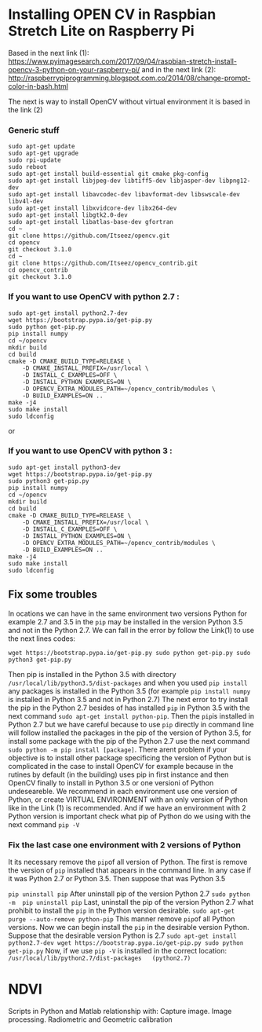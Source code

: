 # Installing OPEN CV in Raspbian Stretch Lite on Raspberry Pi

Based in the next link (1): https://www.pyimagesearch.com/2017/09/04/raspbian-stretch-install-opencv-3-python-on-your-raspberry-pi/
and in the next link (2): http://raspberrypiprogramming.blogspot.com.co/2014/08/change-prompt-color-in-bash.html

The next is way to install OpenCV without virtual environment it is based in the link (2)

### Generic stuff

```
sudo apt-get update
sudo apt-get upgrade
sudo rpi-update
sudo reboot
sudo apt-get install build-essential git cmake pkg-config
sudo apt-get install libjpeg-dev libtiff5-dev libjasper-dev libpng12-dev
sudo apt-get install libavcodec-dev libavformat-dev libswscale-dev libv4l-dev
sudo apt-get install libxvidcore-dev libx264-dev
sudo apt-get install libgtk2.0-dev
sudo apt-get install libatlas-base-dev gfortran
cd ~
git clone https://github.com/Itseez/opencv.git
cd opencv
git checkout 3.1.0
cd ~
git clone https://github.com/Itseez/opencv_contrib.git
cd opencv_contrib
git checkout 3.1.0
```

### If you want to use OpenCV with python 2.7 :

```
sudo apt-get install python2.7-dev
wget https://bootstrap.pypa.io/get-pip.py
sudo python get-pip.py
pip install numpy
cd ~/opencv
mkdir build
cd build
cmake -D CMAKE_BUILD_TYPE=RELEASE \
    -D CMAKE_INSTALL_PREFIX=/usr/local \
    -D INSTALL_C_EXAMPLES=OFF \
    -D INSTALL_PYTHON_EXAMPLES=ON \
    -D OPENCV_EXTRA_MODULES_PATH=~/opencv_contrib/modules \
    -D BUILD_EXAMPLES=ON ..
make -j4
sudo make install
sudo ldconfig
```

or 

### If you want to use OpenCV with python 3 :

```
sudo apt-get install python3-dev
wget https://bootstrap.pypa.io/get-pip.py
sudo python3 get-pip.py
pip install numpy
cd ~/opencv
mkdir build
cd build
cmake -D CMAKE_BUILD_TYPE=RELEASE \
    -D CMAKE_INSTALL_PREFIX=/usr/local \
    -D INSTALL_C_EXAMPLES=OFF \
    -D INSTALL_PYTHON_EXAMPLES=ON \
    -D OPENCV_EXTRA_MODULES_PATH=~/opencv_contrib/modules \
    -D BUILD_EXAMPLES=ON ..
make -j4
sudo make install
sudo ldconfig
```

## Fix some troubles
In ocations we can have in the same environment two versions Python for example 2.7 and 3.5 in the `pip` may be installed in the version Python 3.5 and not in the Python 2.7. We can fall in the error by follow the Link(1) to use the next lines codes:

``
wget https://bootstrap.pypa.io/get-pip.py
sudo python get-pip.py
sudo python3 get-pip.py
``

Then pip is installed in the Python 3.5 with directory `/usr/local/lib/python3.5/dist-packages` and when you used `pip install` any packages is installed in the Python 3.5 (for example `pip install numpy` is installed in Python 3.5 and not in Python 2.7) The next error to try install the pip in the Python 2.7 besides of has installed `pip` in Python 3.5 with the next command `sudo apt-get install python-pip`. Then the `pip`is installed in Python 2.7 but we have careful because to use `pip` directly in command line will follow installed the packages in the pip of the version of Python 3.5, for install some package with the pip of the Python 2.7 use the next command `sudo python -m pip install [package]`. There arent problem if your objective is to install other package specificing the version of Python but is complicated in the case to install OpenCV for example because in the rutines by default (in the building) uses pip in first instance and then OpenCV finally to install in Python 3.5 or one versioni of Python undeseareble. We recommend in each environment use one version of Python, or create VIRTUAL ENVIRONMENT with an only version of Python like in the Link (1) is recommended. And if we have an environment with 2 Python version is important check what pip of Python do we using with the next command `pip -V`

### Fix the last case one environment with 2 versions of Python 

It its necessary remove the `pip`of all version of Python. The first is remove the version of `pip` installed that appears in the command line. In any case if it was Python 2.7 or Python 3.5. Then suppose that was Python 3.5

``
pip uninstall pip
``
After uninstall pip of the version Python 2.7
``
sudo python -m  pip uninstall pip
``
Last, uninstall the pip of the version Python 2.7 what prohibit to install the `pip` in the Python version desirable. 
``
sudo apt-get purge --auto-remove python-pip
``
This manner remove `pip`of all Python versions. Now we can begin install the `pip` in the desirable version Python. Suppose that the desirable version Python is 2.7
``
sudo apt-get install python2.7-dev
wget https://bootstrap.pypa.io/get-pip.py
sudo python get-pip.py
``
Now, if we use `pip -V` is installed in the correct location:
`/usr/local/lib/python2.7/dist-packages   (python2.7)`


# NDVI

Scripts in Python and Matlab relationship with:
Capture image.
Image processing.
Radiometric and Geometric calibration
